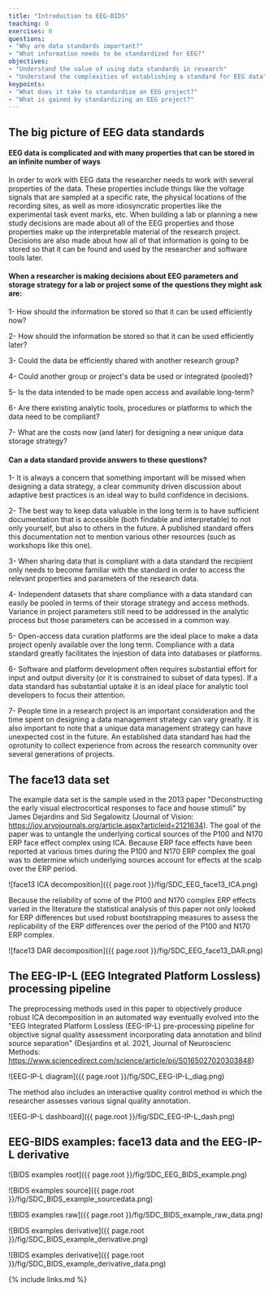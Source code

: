 ```yaml
---
title: "Introduction to EEG-BIDS"
teaching: 0
exercises: 0
questions:
- "Why are data standards important?"
- "What information needs to be standardized for EEG?"
objectives:
- "Understand the value of using data standards in research"
- "Understand the complexities of establishing a standard for EEG data"
keypoints:
- "What does it take to standardize an EEG project?"
- "What is gained by standardizing an EEG project?"
---
```


## The big picture of EEG data standards

#### **EEG data is complicated and with many properties that can be stored in an infinite number of ways**

In order to work with EEG data the researcher needs to work with several properties of the data. These properties include things like the voltage signals that are sampled at a specific rate, the physical locations of the recording sites, as well as more idiosyncratic properties like the experimental task event marks, etc. When building a lab or planning a new study decisions are made about all of the EEG properties and those properties make up the interpretable material of the research project. Decisions are also made about how all of that information is going to be stored so that it can be found and used by the researcher and software tools later.


#### **When a researcher is making decisions about EEG parameters and storage strategy for a lab or project some of the questions they might ask are:**

1- How should the information be stored so that it can be used efficiently now?

2- How should the information be stored so that it can be used efficiently later?

3- Could the data be efficiently shared with another research group?

4- Could another group or project's data be used or integrated (pooled)?

5- Is the data intended to be made open access and available long-term?

6- Are there existing analytic tools, procedures or platforms to which the data need to be compliant?

7- What are the costs now (and later) for designing a new unique data storage strategy?


#### **Can a data standard provide answers to these questions?**

1- It is always a concern that something important will be missed when designing a data strategy, a clear community driven discussion about adaptive best practices is an ideal way to build confidence in decisions.

2- The best way to keep data valuable in the long term is to have sufficient documentation that is accessible (both findable and interpretable) to not only yourself, but also to others in the future. A published standard offers this documentation not to mention various other resources (such as workshops like this one).

3- When sharing data that is compliant with a data standard the recipient only needs to become familiar with the standard in order to access the relevant properties and parameters of the research data.

4- Independent datasets that share compliance with a data standard can easily be pooled in terms of their storage strategy and access methods. Variance in project parameters still need to be addressed in the analytic process but those parameters can be accessed in a common way.

5- Open-access data curation platforms are the ideal place to make a data project openly available over the long term. Compliance with a data standard greatly facilitates the injestion of data into databases or platforms.

6- Software and platform development often requires substantial effort for input and output diversity (or it is constrained to subset of data types). If a data standard has substantial uptake it is an ideal place for analytic tool developers to focus their attention.

7- People time in a research project is an important consideration and the time spent on designing a data management strategy can vary greatly. It is also important to note that a unique data management strategy can have unexpected cost in the future. An established data standard has had the oprotunity to collect experience from across the research community over several generations of projects. 

## **The face13 data set**
The example data set is the sample used in the 2013 paper "Deconstructing the early visual electrocortical responses to face and house stimuli" by James Dejardins and Sid Segalowitz (Journal of Vision: https://jov.arvojournals.org/article.aspx?articleid=2121634). The goal of the paper was to untangle the underlying cortical sources of the P100 and N170 ERP face effect complex using ICA. Because ERP face effects have been reported at various times during the P100 and N170 ERP complex the goal was to determine which underlying sources account for effects at the scalp over the ERP period. 

![face13 ICA decomposition]({{ page.root }}/fig/SDC_EEG_face13_ICA.png)

Because the reliability of some of the P100 and N170 complex ERP effects varied in the literature the statistical analysis of this paper not only looked for ERP differences but used robust bootstrapping measures to assess the replicability of the ERP differences over the period of the P100 and N170 ERP complex.

![face13 DAR decomposition]({{ page.root }}/fig/SDC_EEG_face13_DAR.png)

## **The EEG-IP-L (EEG Integrated Platform Lossless) processing pipeline**

The preprocessing methods used in this paper to objectively produce robust ICA decomposition in an automated way eventually evolved into the "EEG Integrated Platform Lossless (EEG-IP-L) pre-processing pipeline for objective signal quality assessment incorporating data annotation and blind source separation" (Desjardins et al. 2021, Journal of Neuroscienc Methods: https://www.sciencedirect.com/science/article/pii/S0165027020303848)

![EEG-IP-L diagram]({{ page.root }}/fig/SDC_EEG-IP-L_diag.png)

The method also includes an interactive quality control method in which the researcher assesses various signal quality annotation.

![EEG-IP-L dashboard]({{ page.root }}/fig/SDC_EEG-IP-L_dash.png)

## **EEG-BIDS examples: face13 data and the EEG-IP-L derivative**

![BIDS examples root]({{ page.root }}/fig/SDC_EEG_BIDS_example.png)

![BIDS examples source]({{ page.root }}/fig/SDC_BIDS_example_sourcedata.png)

![BIDS examples raw]({{ page.root }}/fig/SDC_BIDS_example_raw_data.png)

![BIDS examples derivative]({{ page.root }}/fig/SDC_BIDS_example_derivative.png)

![BIDS examples derivative]({{ page.root }}/fig/SDC_BIDS_example_derivative_data.png)


{% include links.md %}

